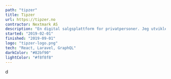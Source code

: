 ```yaml
---
path: "tipzer"
title: Tipzer
url: https://tipzer.no
contractor: Nextmark AS
description: "En digital salgsplattform for privatpersoner. Jeg utviklet frontend og fungerende backend. Jeg tilegnet meg kompetanse innen det å bygge GraphQL-apier og legge på ekstra funksjonalitet som automatiserte SMS og epost-tjenester."
started: "2019-02-01"
finished: "2019-09-01"
logo: "tipzer-logo.png"
tech: "React, Laravel, GraphQL"
darkColor: "#82bf90"
lightColor: "#f8f8f8"
---
```

 d